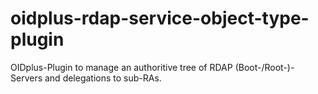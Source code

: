 # oidplus-rdap-service-object-type-plugin
OIDplus-Plugin to manage an authoritive tree of RDAP (Boot-/Root-)-Servers and delegations to sub-RAs.
